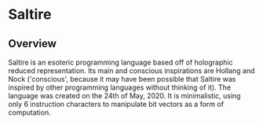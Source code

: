# Saltire
## Overview
Saltire is an esoteric programming language based off of holographic reduced representation. Its main and conscious inspirations are Hollang and Nock ('conscious', because it may have been possible that Saltire was inspired by other programming languages without thinking of it). The language was created on the 24th of May, 2020. It is minimalistic, using only 6 instruction characters to manipulate bit vectors as a form of computation.

